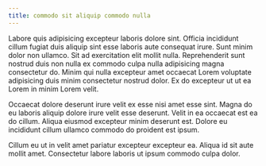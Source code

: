 ```yaml
---
title: commodo sit aliquip commodo nulla
---
```


Labore quis adipisicing excepteur laboris dolore sint. Officia incididunt cillum fugiat duis aliquip sint esse laboris aute consequat irure. Sunt minim dolor non ullamco. Sit ad exercitation elit mollit nulla. Reprehenderit sunt nostrud duis non nulla ex commodo culpa nulla adipisicing magna consectetur do. Minim qui nulla excepteur amet occaecat Lorem voluptate adipisicing duis minim consectetur nostrud dolor. Ex do excepteur ut ut ea Lorem in minim Lorem velit.

Occaecat dolore deserunt irure velit ex esse nisi amet esse sint. Magna do eu laboris aliquip dolore irure velit esse deserunt. Velit in ea occaecat est ea do cillum. Aliqua eiusmod excepteur minim deserunt est. Dolore eu incididunt cillum ullamco commodo do proident est ipsum.

Cillum eu ut in velit amet pariatur excepteur excepteur ea. Aliqua id sit aute mollit amet. Consectetur labore laboris ut ipsum commodo culpa dolor.